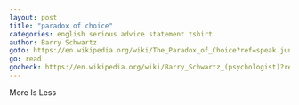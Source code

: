 ```yaml
---
layout: post
title: "paradox of choice"
categories: english serious advice statement tshirt
author: Barry Schwartz
goto: https://en.wikipedia.org/wiki/The_Paradox_of_Choice?ref=speak.junglestar.org
go: read
gocheck: https://en.wikipedia.org/wiki/Barry_Schwartz_(psychologist)?ref=speak.junglestar.org
---
```

More Is Less
